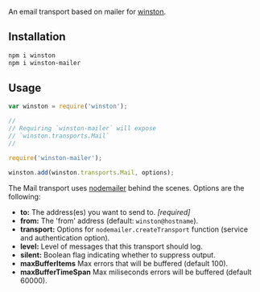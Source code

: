 An email transport based on mailer for [winston][0].

## Installation

``` sh
npm i winston
npm i winston-mailer
```

## Usage
``` js
var winston = require('winston');

//
// Requiring `winston-mailer` will expose 
// `winston.transports.Mail`
//

require('winston-mailer');

winston.add(winston.transports.Mail, options);
```

The Mail transport uses [nodemailer][1] behind the scenes. Options are the following:

* __to:__ The address(es) you want to send to. *[required]*
* __from:__ The 'from' address (default: `winston@hostname`).
* __transport:__ Options for `nodemailer.createTransport` function (service and authentication option).
* __level:__ Level of messages that this transport should log.
* __silent:__ Boolean flag indicating whether to suppress output.
* __maxBufferItems__ Max errors that will be buffered (default 100).
* __maxBufferTimeSpan__ Max miliseconds errors will be buffered (default 60000).

[0]: https://github.com/flatiron/winston
[1]: https://github.com/andris9/Nodemailer
